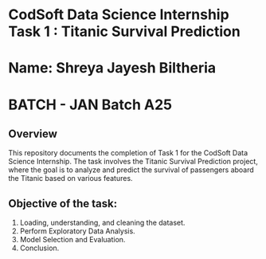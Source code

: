 # CodSoft Data Science Internship Task 1 : Titanic Survival Prediction

# Name: Shreya Jayesh Biltheria

# BATCH - JAN Batch A25

## Overview

This repository documents the completion of Task 1 for the CodSoft Data Science Internship. The task involves the Titanic Survival Prediction project, where the goal is to analyze and predict the survival of passengers aboard the Titanic based on various features.

## Objective of the task:

1. Loading, understanding, and cleaning the dataset.
2. Perform Exploratory Data Analysis.
3. Model Selection and Evaluation.
4. Conclusion.
